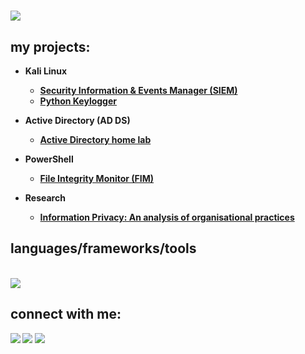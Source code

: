 <h1>
    <img src="https://readme-typing-svg.herokuapp.com/?font=Righteous&size=35&center=false&vCenter=false&width=500&height=70&duration=4000&lines=Hi+there!+👋;+I'm+Jack!;" />
<h2>my projects:</h2>

- <b>Kali Linux
  - [Security Information & Events Manager (SIEM)](https://github.com/jackam-o7/SIEM)
  - [Python Keylogger](https://github.com/jackam-o7/keylogger)
  
- <b>Active Directory (AD DS)
  - [Active Directory home lab](https://github.com/jackam-o7/ActiveDirectoryHomeLab)

- <b>PowerShell
  - [File Integrity Monitor (FIM)](https://github.com/jackam-o7/FIM)

- <b>Research
  - [Information Privacy: An analysis of organisational practices](https://github.com/jackam-o7/finalyrproject)

<h2>languages/frameworks/tools</h2>
<br/>
    <img src="https://skillicons.dev/icons?i=kali,bash,powershell,github,git,ableton,html,elasticsearch,python,mysql,linux,notion,ps,ubuntu,wordpress" /><br>
</div>
    
<h2> connect with me:</h2>



<a href="https://linkedin.comin/jack-maloney-a58002289/"><img src="https://img.shields.io/badge/-LinkedIn-0072b1?&style=for-the-badge&logo=linkedin&logoColor=white" /></a>
<a href="https://www.instagram.com/jackamo//"><img src="https://img.shields.io/badge/Instagram-E4405F?style=for-the-badge&logo=instagram&logoColor=white" /></a>
<a href="jackmaloney333@gmail.com"><img src="https://img.shields.io/badge/Gmail-D14836?style=for-the-badge&logo=gmail&logoColor=white" /></a>
<!--

**jackam-o7/jackam-o7** is a ✨ _special_ ✨ repository because its `README.md` (this file) appears on your GitHub profile.
## oidaoijdoaijaoiwj
Here are some ideas to get you started:

- 🔭 I’m currently working on ...
- 🌱 I’m currently learning ...
- 👯 I’m looking to collaborate on ...
- 🤔 I’m looking for help with ...
- 💬 Ask me about ...
- 📫 How to reach me: ...
- 😄 Pronouns: ...
- ⚡ Fun fact: ...
-->
